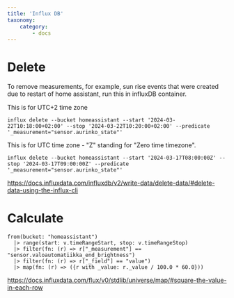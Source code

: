```yaml
---
title: 'Influx DB'
taxonomy:
    category:
        - docs
---
```


# Delete

To remove measurements, for example, sun rise events that were created due to restart of home assistant, run this in influxDB container.

This is for UTC+2 time zone

    influx delete --bucket homeassistant --start '2024-03-22T10:18:00+02:00' --stop '2024-03-22T10:20:00+02:00' --predicate '_measurement="sensor.aurinko_state"'

This is for UTC time zone - "Z" standing for "Zero time timezone".

    influx delete --bucket homeassistant --start '2024-03-17T08:00:00Z' --stop '2024-03-17T09:00:00Z' --predicate '_measurement="sensor.aurinko_state"'

https://docs.influxdata.com/influxdb/v2/write-data/delete-data/#delete-data-using-the-influx-cli

# Calculate

    from(bucket: "homeassistant")
      |> range(start: v.timeRangeStart, stop: v.timeRangeStop)
      |> filter(fn: (r) => r["_measurement"] == "sensor.valoautomatiikka_end_brightness")
      |> filter(fn: (r) => r["_field"] == "value")
      |> map(fn: (r) => ({r with _value: r._value / 100.0 * 60.0}))

https://docs.influxdata.com/flux/v0/stdlib/universe/map/#square-the-value-in-each-row